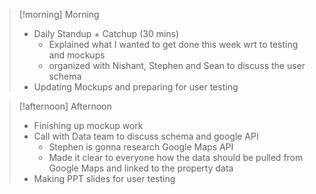 
> [!morning] Morning
> - Daily Standup + Catchup (30 mins)
> 	- Explained what I wanted to get done this week wrt to testing and mockups
> 	- organized with Nishant, Stephen and Sean to discuss the user schema
> - Updating Mockups and preparing for user testing


> [!afternoon] Afternoon
> - Finishing up mockup work
> - Call with Data team to discuss schema and google API
> 	- Stephen is gonna research Google Maps API
> 	- Made it clear to everyone how the data should be pulled from Google Maps and linked to the property data
> - Making PPT slides for user testing
